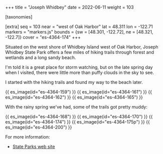 +++
title = "Joseph Whidbey"
date = 2022-06-11
weight = 103

[taxonomies]

[extra]
seq = 103
near = "west of Oak Harbor"
lat = 48.311
lon = -122.71
markers = "markers.js"
bounds = {sw = [48.301, -122.72], ne = [48.321, -122.7]}
cover = "es-4364-174"
+++

Situated on the west shore of Whidbey Island west of Oak Harbor, Joseph Whidbey State Park offers a few miles of hiking trails through forest and wetlands and a long sandy beach.

<!-- more -->

I'm told it is a great place for storm watching, but on the late spring day when I visited, there were little more than puffy clouds in the sky to see.

I started with the hiking trails and found my way to the beach later.

{{ es_image(id="es-4364-159") }}
{{ es_image(id="es-4364-161") }}
{{ es_image(id="es-4364-162") }}
{{ es_image(id="es-4364-165") }}

With the rainy spring we've had, some of the trails got pretty muddy:

{{ es_image(id="es-4364-168") }}
{{ es_image(id="es-4364-170") }}
{{ es_image(id="es-4364-174") }}
{{ es_image(id="es-4364-175p") }}
{{ es_image(id="es-4364-200") }}

For more information:

* [State Parks web site](https://www.parks.wa.gov/526/Joseph-Whidbey)
